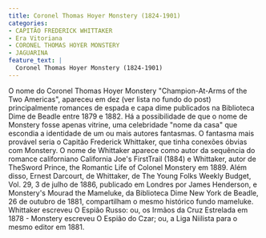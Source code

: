 ```yaml
---
title: Coronel Thomas Hoyer Monstery (1824-1901)
categories:
- CAPITÃO FREDERICK WHITTAKER 
- Era Vitoriana
- CORONEL THOMAS HOYER MONSTERY  
- JAGUARINA
feature_text: |
  Coronel Thomas Hoyer Monstery (1824-1901)
---
```



O nome do Coronel Thomas Hoyer Monstery "Champion-At-Arms of the Two Americas", apareceu em dez (ver lista no fundo do post) principalmente romances de espada e capa dime publicados na Biblioteca Dime de Beadle entre 1879 e 1882. Há a possibilidade de que o nome de Monstery fosse apenas vitrine, uma celebridade "nome da casa" que escondia a identidade de um ou mais autores fantasmas.
O fantasma mais provável seria o Capitão Frederick Whittaker, que tinha conexões óbvias com Monstery. O nome de Whittaker aparece como autor da sequência do romance californiano California Joe's FirstTrail (1884) e Whittaker, autor de TheSword Prince, the Romantic Life of Colonel Monstery em 1889. Além disso, Ernest Darcourt, de Whittaker, de The Young Folks Weekly Budget, Vol. 29, 3 de julho de 1886, publicado em Londres por James Henderson, e Monstery's Mourad the Mameluke, da Biblioteca Dime New York de Beadle, 26 de outubro de 1881, compartilham o mesmo histórico fundo mameluke. Whittaker escreveu O Espião Russo: ou, os Irmãos da Cruz Estrelada em 1878 - Monstery escreveu O Espião do Czar; ou, a Liga Niilista para o mesmo editor em 1881.

